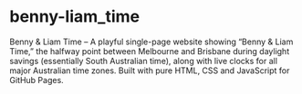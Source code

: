 # benny-liam_time
Benny &amp; Liam Time – A playful single-page website showing “Benny &amp; Liam Time,” the halfway point between Melbourne and Brisbane during daylight savings (essentially South Australian time), along with live clocks for all major Australian time zones. Built with pure HTML, CSS and JavaScript for GitHub Pages.

